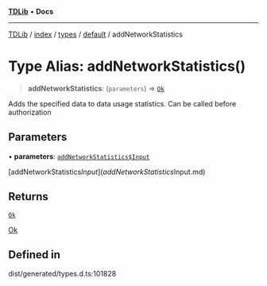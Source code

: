 [**TDLib**](../../../../../../README.md) • **Docs**

***

[TDLib](../../../../../../modules.md) / [index](../../../../../README.md) / [types](../../../README.md) / [default](../README.md) / addNetworkStatistics

# Type Alias: addNetworkStatistics()

> **addNetworkStatistics**: (`parameters`) => [`Ok`](Ok-1.md)

Adds the specified data to data usage statistics. Can be called before authorization

## Parameters

• **parameters**: [`addNetworkStatistics$Input`](addNetworkStatistics$Input.md)

[addNetworkStatistics$Input](addNetworkStatistics$Input.md)

## Returns

[`Ok`](Ok-1.md)

[Ok](Ok-1.md)

## Defined in

dist/generated/types.d.ts:101828
